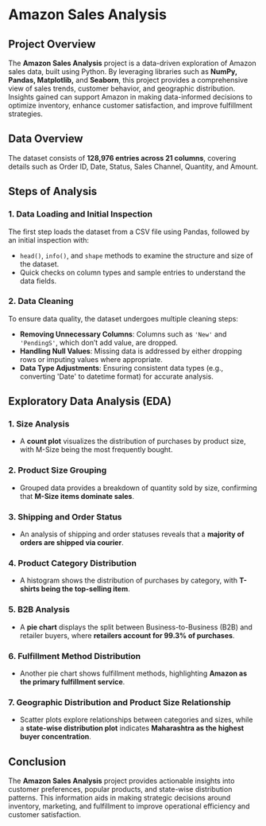 # Amazon Sales Analysis

## Project Overview
The **Amazon Sales Analysis** project is a data-driven exploration of Amazon sales data, built using Python. By leveraging libraries such as **NumPy, Pandas, Matplotlib,** and **Seaborn**, this project provides a comprehensive view of sales trends, customer behavior, and geographic distribution. Insights gained can support Amazon in making data-informed decisions to optimize inventory, enhance customer satisfaction, and improve fulfillment strategies.

## Data Overview
The dataset consists of **128,976 entries across 21 columns**, covering details such as Order ID, Date, Status, Sales Channel, Quantity, and Amount. 

## Steps of Analysis

### 1. Data Loading and Initial Inspection
The first step loads the dataset from a CSV file using Pandas, followed by an initial inspection with:
   - `head()`, `info()`, and `shape` methods to examine the structure and size of the dataset.
   - Quick checks on column types and sample entries to understand the data fields.

### 2. Data Cleaning
To ensure data quality, the dataset undergoes multiple cleaning steps:
   - **Removing Unnecessary Columns**: Columns such as `'New'` and `'PendingS'`, which don’t add value, are dropped.
   - **Handling Null Values**: Missing data is addressed by either dropping rows or imputing values where appropriate.
   - **Data Type Adjustments**: Ensuring consistent data types (e.g., converting 'Date' to datetime format) for accurate analysis.

## Exploratory Data Analysis (EDA)

### 1. Size Analysis
   - A **count plot** visualizes the distribution of purchases by product size, with M-Size being the most frequently bought.

### 2. Product Size Grouping
   - Grouped data provides a breakdown of quantity sold by size, confirming that **M-Size items dominate sales**.

### 3. Shipping and Order Status
   - An analysis of shipping and order statuses reveals that a **majority of orders are shipped via courier**.

### 4. Product Category Distribution
   - A histogram shows the distribution of purchases by category, with **T-shirts being the top-selling item**.

### 5. B2B Analysis
   - A **pie chart** displays the split between Business-to-Business (B2B) and retailer buyers, where **retailers account for 99.3% of purchases**.

### 6. Fulfillment Method Distribution
   - Another pie chart shows fulfillment methods, highlighting **Amazon as the primary fulfillment service**.

### 7. Geographic Distribution and Product Size Relationship
   - Scatter plots explore relationships between categories and sizes, while a **state-wise distribution plot** indicates **Maharashtra as the highest buyer concentration**.

## Conclusion
The **Amazon Sales Analysis** project provides actionable insights into customer preferences, popular products, and state-wise distribution patterns. This information aids in making strategic decisions around inventory, marketing, and fulfillment to improve operational efficiency and customer satisfaction.
